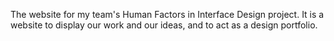 The website for my team's Human Factors in Interface Design project. It is a website to display our work and our ideas, and to act as a design portfolio.